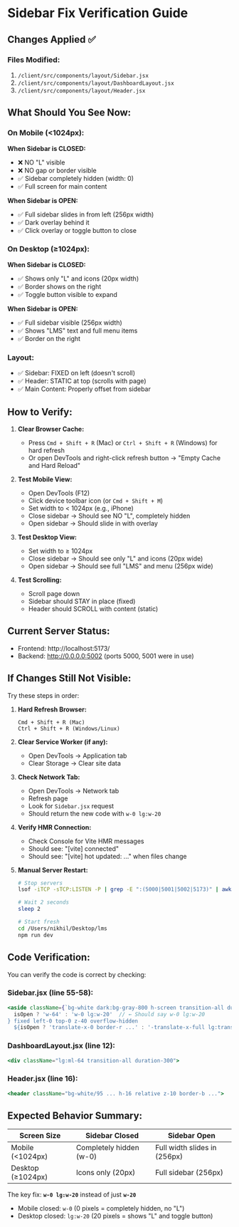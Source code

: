 # Sidebar Fix Verification Guide

## Changes Applied ✅

### Files Modified:
1. `/client/src/components/layout/Sidebar.jsx`
2. `/client/src/components/layout/DashboardLayout.jsx`
3. `/client/src/components/layout/Header.jsx`

## What Should You See Now:

### On Mobile (<1024px):
**When Sidebar is CLOSED:**
- ❌ NO "L" visible
- ❌ NO gap or border visible
- ✅ Sidebar completely hidden (width: 0)
- ✅ Full screen for main content

**When Sidebar is OPEN:**
- ✅ Full sidebar slides in from left (256px width)
- ✅ Dark overlay behind it
- ✅ Click overlay or toggle button to close

### On Desktop (≥1024px):
**When Sidebar is CLOSED:**
- ✅ Shows only "L" and icons (20px width)
- ✅ Border shows on the right
- ✅ Toggle button visible to expand

**When Sidebar is OPEN:**
- ✅ Full sidebar visible (256px width)
- ✅ Shows "LMS" text and full menu items
- ✅ Border on the right

### Layout:
- ✅ Sidebar: FIXED on left (doesn't scroll)
- ✅ Header: STATIC at top (scrolls with page)
- ✅ Main Content: Properly offset from sidebar

## How to Verify:

1. **Clear Browser Cache:**
   - Press `Cmd + Shift + R` (Mac) or `Ctrl + Shift + R` (Windows) for hard refresh
   - Or open DevTools and right-click refresh button → "Empty Cache and Hard Reload"

2. **Test Mobile View:**
   - Open DevTools (F12)
   - Click device toolbar icon (or `Cmd + Shift + M`)
   - Set width to < 1024px (e.g., iPhone)
   - Close sidebar → Should see NO "L", completely hidden
   - Open sidebar → Should slide in with overlay

3. **Test Desktop View:**
   - Set width to ≥ 1024px
   - Close sidebar → Should see only "L" and icons (20px wide)
   - Open sidebar → Should see full "LMS" and menu (256px wide)

4. **Test Scrolling:**
   - Scroll page down
   - Sidebar should STAY in place (fixed)
   - Header should SCROLL with content (static)

## Current Server Status:
- Frontend: http://localhost:5173/
- Backend: http://0.0.0.0:5002 (ports 5000, 5001 were in use)

## If Changes Still Not Visible:

Try these steps in order:

1. **Hard Refresh Browser:**
   ```
   Cmd + Shift + R (Mac)
   Ctrl + Shift + R (Windows/Linux)
   ```

2. **Clear Service Worker (if any):**
   - Open DevTools → Application tab
   - Clear Storage → Clear site data

3. **Check Network Tab:**
   - Open DevTools → Network tab
   - Refresh page
   - Look for `Sidebar.jsx` request
   - Should return the new code with `w-0 lg:w-20`

4. **Verify HMR Connection:**
   - Check Console for Vite HMR messages
   - Should see: "[vite] connected"
   - Should see: "[vite] hot updated: ..." when files change

5. **Manual Server Restart:**
   ```bash
   # Stop servers
   lsof -iTCP -sTCP:LISTEN -P | grep -E ":(5000|5001|5002|5173)" | awk '{print $2}' | xargs kill -9 2>/dev/null
   
   # Wait 2 seconds
   sleep 2
   
   # Start fresh
   cd /Users/nikhil/Desktop/lms
   npm run dev
   ```

## Code Verification:

You can verify the code is correct by checking:

### Sidebar.jsx (line 55-58):
```jsx
<aside className={`bg-white dark:bg-gray-800 h-screen transition-all duration-300 ${
  isOpen ? 'w-64' : 'w-0 lg:w-20'  // ← Should say w-0 lg:w-20
} fixed left-0 top-0 z-40 overflow-hidden
  ${isOpen ? 'translate-x-0 border-r ...' : '-translate-x-full lg:translate-x-0 lg:border-r ...'} ...`}>
```

### DashboardLayout.jsx (line 12):
```jsx
<div className="lg:ml-64 transition-all duration-300">
```

### Header.jsx (line 16):
```jsx
<header className="bg-white/95 ... h-16 relative z-10 border-b ...">
```

## Expected Behavior Summary:

| Screen Size | Sidebar Closed | Sidebar Open |
|-------------|---------------|--------------|
| Mobile (<1024px) | Completely hidden (w-0) | Full width slides in (256px) |
| Desktop (≥1024px) | Icons only (20px) | Full sidebar (256px) |

The key fix: **`w-0 lg:w-20`** instead of just **`w-20`**
- Mobile closed: `w-0` (0 pixels = completely hidden, no "L")
- Desktop closed: `lg:w-20` (20 pixels = shows "L" and toggle button)
